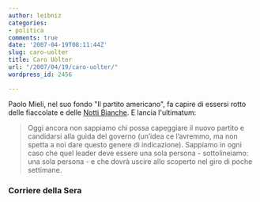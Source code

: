 ```yaml
---
author: leibniz
categories:
- politica
comments: true
date: '2007-04-19T08:11:44Z'
slug: caro-uolter
title: Caro Uòlter
url: "/2007/04/19/caro-uolter/"
wordpress_id: 2456

---
```

Paolo Mieli, nel suo fondo "Il partito americano", fa capire di essersi rotto delle fiaccolate e delle [Notti Bianche](https://www.corriere.it/Primo_Piano/Editoriali/2007/04_Aprile/19/mieli_partito_americano_democratico.shtml). E lancia l'ultimatum:


> Oggi ancora non sappiamo chi possa capeggiare il nuovo partito e candidarsi alla guida del governo (un’idea ce l’avremmo, ma non spetta a noi dare questo genere di indicazione). Sappiamo in ogni caso che quel leader deve essere una sola persona - sottolineiamo: una sola persona - e che dovrà uscire allo scoperto nel giro di poche settimane.




### Corriere della Sera
